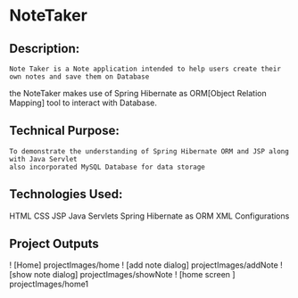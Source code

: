 # NoteTaker

## Description:
    Note Taker is a Note application intended to help users create their own notes and save them on Database
the NoteTaker makes use of Spring Hibernate as ORM[Object Relation Mapping] tool to interact with Database.

## Technical Purpose:
    To demonstrate the understanding of Spring Hibernate ORM and JSP along with Java Servlet
    also incorporated MySQL Database for data storage

## Technologies Used:

HTML
CSS
JSP
Java Servlets
Spring Hibernate as ORM
XML Configurations

## Project Outputs

! [Home] projectImages/home
! [add note dialog] projectImages/addNote
! [show note dialog] projectImages/showNote
! [home screen ] projectImages/home1
